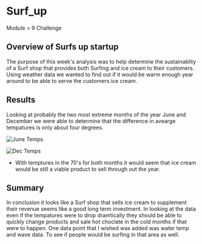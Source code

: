 # Surf_up
Module = 9 Challenge

## Overview of Surfs up startup  
The purpose of this week's analysis was to help determine the sustainablity of a Surf shop that provides both Surfing and ice cream to their customers.  Using weather data we wanted to find out if it would be warm enough year around to be able to serve the customers ice cream.   
 

## Results 
Looking at probably the two most extreme months of the year June and December we were able to determine that the difference in avearge tempatures is only about four degrees.

![June Temps](https://user-images.githubusercontent.com/94803292/158074438-9b518b6a-f31d-462e-8269-3244d3888ba2.png)

![Dec Temps](https://user-images.githubusercontent.com/94803292/158074443-aeab9edd-f613-49b6-b5d3-a435f14f562e.png)

- With temptures in the 70's for both months it would seem that ice cream would be still a viable product to sell through out the year.  

 
## Summary 
In conclusion it looks like a Surf shop that sells ice cream to supplement their revenue seems like a good long term investment.  In looking at the data even if the tempatures were to drop dramtically they should be able to quickly change products and sale hot choclate in the cold months if that were to happen.  One data point that I wished was added was water temp and wave data.  To see if people would be surfing in that area as well.  
